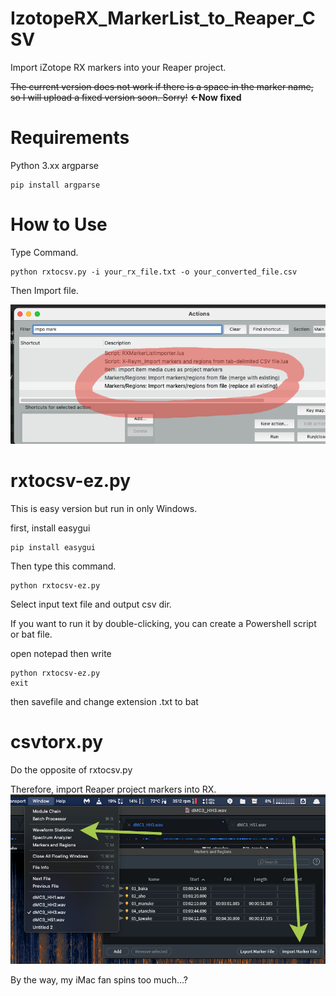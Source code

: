 # IzotopeRX_MarkerList_to_Reaper_CSV
Import iZotope RX markers into your Reaper project.

~~The current version does not work if there is a space in the marker name, so I will upload a fixed version soon. Sorry!~~  __<-Now fixed__


# Requirements

Python 3.xx
argparse

```
pip install argparse
```

# How to Use

Type Command.

```
python rxtocsv.py -i your_rx_file.txt -o your_converted_file.csv
```

Then Import file.

![IMG](https://github.com/crackerjacques/IzotopeRX_MarkerList_to_Reaper_CSV/blob/main/maker_import.png?raw=true)


# rxtocsv-ez.py

This is easy version but run in only Windows.

first, install easygui

```
pip install easygui
```

Then type this command.

```
python rxtocsv-ez.py 
```

Select input text file and output csv dir.

If you want to run it by double-clicking, you can create a Powershell script or bat file.

open notepad then write
```
python rxtocsv-ez.py 
exit
```

then savefile and change extension .txt to bat


# csvtorx.py

Do the opposite of rxtocsv.py

Therefore, import Reaper project markers into RX.
![IMG](https://github.com/crackerjacques/IzotopeRX_MarkerList_to_Reaper_CSV/blob/main/csv2txt.png?raw=true)

By the way, my iMac fan spins too much...?
